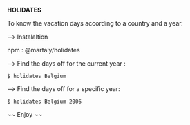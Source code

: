 <strong>HOLIDATES</strong>

To know the vacation days according to a country and a year.

--> Instalaltion


npm : @martaly/holidates





--> Find the days off for the current year :


    $ holidates Belgium
    
    
    
    
    
--> Find the days off for a specific year:


    $ holidates Belgium 2006
   
   
   
   
~~ Enjoy ~~
